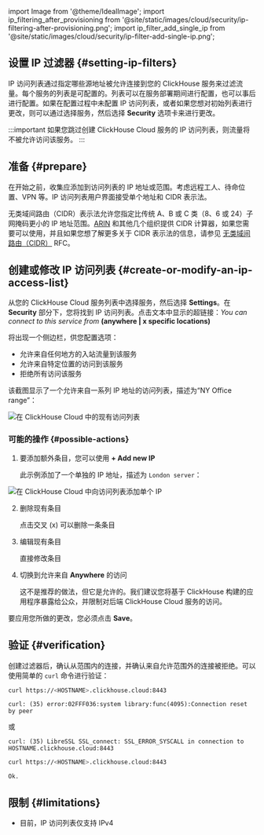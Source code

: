 import Image from '@theme/IdealImage';
import ip_filtering_after_provisioning from '@site/static/images/cloud/security/ip-filtering-after-provisioning.png';
import ip_filter_add_single_ip from '@site/static/images/cloud/security/ip-filter-add-single-ip.png';

## 设置 IP 过滤器 {#setting-ip-filters}

IP 访问列表通过指定哪些源地址被允许连接到您的 ClickHouse 服务来过滤流量。每个服务的列表是可配置的。列表可以在服务部署期间进行配置，也可以事后进行配置。如果在配置过程中未配置 IP 访问列表，或者如果您想对初始列表进行更改，则可以通过选择服务，然后选择 **Security** 选项卡来进行更改。

:::important
如果您跳过创建 ClickHouse Cloud 服务的 IP 访问列表，则流量将不被允许访问该服务。
:::

## 准备 {#prepare}
在开始之前，收集应添加到访问列表的 IP 地址或范围。考虑远程工人、待命位置、VPN 等。IP 访问列表用户界面接受单个地址和 CIDR 表示法。

无类域间路由（CIDR）表示法允许您指定比传统 A、B 或 C 类（8、6 或 24）子网掩码更小的 IP 地址范围。[ARIN](https://account.arin.net/public/cidrCalculator) 和其他几个组织提供 CIDR 计算器，如果您需要可以使用，并且如果您想了解更多关于 CIDR 表示法的信息，请参见 [无类域间路由（CIDR）](https://www.rfc-editor.org/rfc/rfc4632.html) RFC。

## 创建或修改 IP 访问列表 {#create-or-modify-an-ip-access-list}

从您的 ClickHouse Cloud 服务列表中选择服务，然后选择 **Settings**。在 **Security** 部分下，您将找到 IP 访问列表。点击文本中显示的超链接：*You can connect to this service from* **(anywhere | x specific locations)**

将出现一个侧边栏，供您配置选项：

- 允许来自任何地方的入站流量到该服务
- 允许来自特定位置的访问到该服务
- 拒绝所有访问该服务

该截图显示了一个允许来自一系列 IP 地址的访问列表，描述为“NY Office range”：

<Image img={ip_filtering_after_provisioning} size="md" alt="在 ClickHouse Cloud 中的现有访问列表" border/>

### 可能的操作 {#possible-actions}

1. 要添加额外条目，您可以使用 **+ Add new IP**

   此示例添加了一个单独的 IP 地址，描述为 `London server`：

<Image img={ip_filter_add_single_ip} size="md" alt="在 ClickHouse Cloud 中向访问列表添加单个 IP" border/>

2. 删除现有条目

   点击交叉 (x) 可以删除一条条目

3. 编辑现有条目

   直接修改条目

4. 切换到允许来自 **Anywhere** 的访问

   这不是推荐的做法，但它是允许的。我们建议您将基于 ClickHouse 构建的应用程序暴露给公众，并限制对后端 ClickHouse Cloud 服务的访问。

要应用您所做的更改，您必须点击 **Save**。

## 验证 {#verification}

创建过滤器后，确认从范围内的连接，并确认来自允许范围外的连接被拒绝。可以使用简单的 `curl` 命令进行验证：
```bash title="Attempt rejected from outside the allow list"
curl https://<HOSTNAME>.clickhouse.cloud:8443
```
```response
curl: (35) error:02FFF036:system library:func(4095):Connection reset by peer
```
或
```response
curl: (35) LibreSSL SSL_connect: SSL_ERROR_SYSCALL in connection to HOSTNAME.clickhouse.cloud:8443
```

```bash title="Attempt permitted from inside the allow list"
curl https://<HOSTNAME>.clickhouse.cloud:8443
```
```response
Ok.
```

## 限制 {#limitations}

- 目前，IP 访问列表仅支持 IPv4

